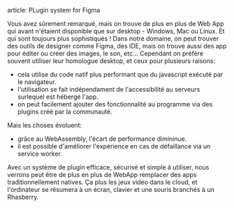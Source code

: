  article: PLugin system for Figma

Vous avez sûrement remarqué, mais on trouve de plus en plus de Web App qui avant n'étaient disponible que sur desktop - Windows, Mac ou Linux. Et qui sont toujours plus sophistiqués ! Dans notre domaine, on peut trouver des outils de designer comme Figma, des IDE, mais on trouve aussi des app pour éditer ou créer des images, le son, etc...
Cependant on préfère souvent utiliser leur homologue desktop, et ceux pour plusieurs raisons:
- cela utilise du code natif plus performant que du javascript exécuté par le navigateur.
- l'utilisation se fait indépendament de l'accessibilité au serveurs surlequel est hébergé l'app.
- on peut facilement ajouter des fonctionnalité au programme via des plugins créé par la communauté.

Mais les choses évoluent:
- grâce au WebAssembly, l'écart de performance dimininue.
- il est possible d'améliorer l'expérience en cas de défaillance via un service worker.

Avec un système de plugin efficace, sécurisé et simple à utiliser, nous verrons peut être de plus en plus de WebApp remplacer des apps traditionnellement natives. Ça plus les jeux vidéo dans le cloud, et l'ordinateur se résumera à un écran, clavier et une souris branchés à un Rhasberry.